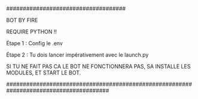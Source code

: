####################################


BOT BY FIRE

REQUIRE PYTHON !!

Étape 1 : Config le .env

Étape 2 : Tu dois lancer impérativement avec le launch.py

SI TU NE FAIT PAS CA LE BOT NE FONCTIONNERA PAS, SA INSTALLE LES MODULES, ET START LE BOT.


#######################################################################################
